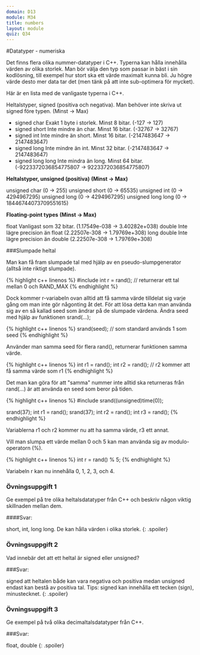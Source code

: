 ```yaml
---
domain: D13
module: M34
title: numbers
layout: module
quiz: Q34
---
```


#Datatyper - numeriska

Det finns flera olika nummer-datatyper i C++.
Typerna kan hålla innehålla värden av olika storlek.
Man bör välja den typ som passar in bäst i sin kodlösning, till exempel hur stort ska ett värde maximalt kunna bli.
Ju högre värde desto mer data tar det (men tänk på att inte sub-optimera för mycket).

Här är en lista med de vanligaste typerna i C++.

Heltalstyper, signed (positiva och negativa).
Man behöver inte skriva ut signed före typen.                (Minst                     -> Max)

- signed char            Exakt 1 byte i storlek. Minst 8 bitar.    (-127                     -> 127)
- signed short        Inte mindre än char. Minst 16 bitar.    (-32767                 -> 32767)
- signed int            Inte mindre än short. Minst 16 bitar.    (-2147483647             -> 2147483647)
- signed long            Inte mindre än int. Minst 32 bitar.        (-2147483647             -> 2147483647)
- signed long long    Inte mindra än long. Minst 64 bitar.     (-9223372036854775807     -> 9223372036854775807)

__Heltalstyper, unsigned (positiva)__    __(Minst     -> Max)__

unsigned char                                (0         -> 255)
unsigned short                                (0         -> 65535)
unsigned int                                (0         -> 4294967295)
unsigned long                                (0         -> 4294967295)
unsigned long long                            (0         -> 18446744073709551615)

__Floating-point types__                        __(Minst             -> Max)__

float                Vanligast som 32 bitar.            (1.17549e-038     -> 3.40282e+038)
double                Inte lägre precision än float    (2.22507e-308     -> 1.79769e+308)
long double            Inte lägre precision än double    (2.22507e-308     -> 1.79769e+308)


###Slumpade heltal

Man kan få fram slumpade tal med hjälp av en pseudo-slumpgenerator (alltså inte riktigt slumpade).

{% highlight c++ linenos %}
#include <cstdlib>
int r = rand(); // returnerar ett tal mellan 0 och RAND_MAX
{% endhighlight %}

Dock kommer r-variabeln ovan alltid att få samma värde tilldelat sig varje gång om man inte gör någonting åt det.
För att lösa detta kan man använda sig av en så kallad seed som ändrar på de slumpade värdena.
Ändra seed med hjälp av funktionen srand(...);

{% highlight c++ linenos %}
srand(seed); // som standard används 1 som seed
{% endhighlight %}

Använder man samma seed för flera rand(), returnerar funktionen samma värde.

{% highlight c++ linenos %}
int r1 = rand();
int r2 = rand(); // r2 kommer att få samma värde som r1
{% endhighlight %}

Det man kan göra för att "samma" nummer inte alltid ska returneras från rand(...) är att använda en seed som beror på tiden.

{% highlight c++ linenos %}
#include <ctime>
srand((unsigned)time(0));

srand(37);
int r1 = rand();
srand(37);
int r2 = rand();
int r3 = rand();
{% endhighlight %}

Variablerna r1 och r2 kommer nu att ha samma värde, r3 ett annat.

Vill man slumpa ett värde mellan 0 och 5 kan man använda sig av modulo-operatorn (%).

{% highlight c++ linenos %}
int r = rand() % 5;
{% endhighlight %}

Variabeln r kan nu innehålla 0, 1, 2, 3, och 4.

### Övningsuppgift 1

Ge exempel på tre olika heltalsdatatyper från C++ och beskriv någon viktig skillnaden mellan dem.

####Svar: 

short, int, long long.
De kan hålla värden i olika storlek.
{: .spoiler}

### Övningsuppgift 2

Vad innebär det att ett heltal är signed eller unsigned?

###Svar: 

signed att heltalen både kan vara negativa och positiva medan unsigned endast kan bestå av positiva tal.
Tips: signed kan innehålla ett tecken (sign), minustecknet.
{: .spoiler}

### Övningsuppgift 3

Ge exempel på två olika decimaltalsdatatyper från C++.

###Svar: 

float, double
{: .spoiler}
